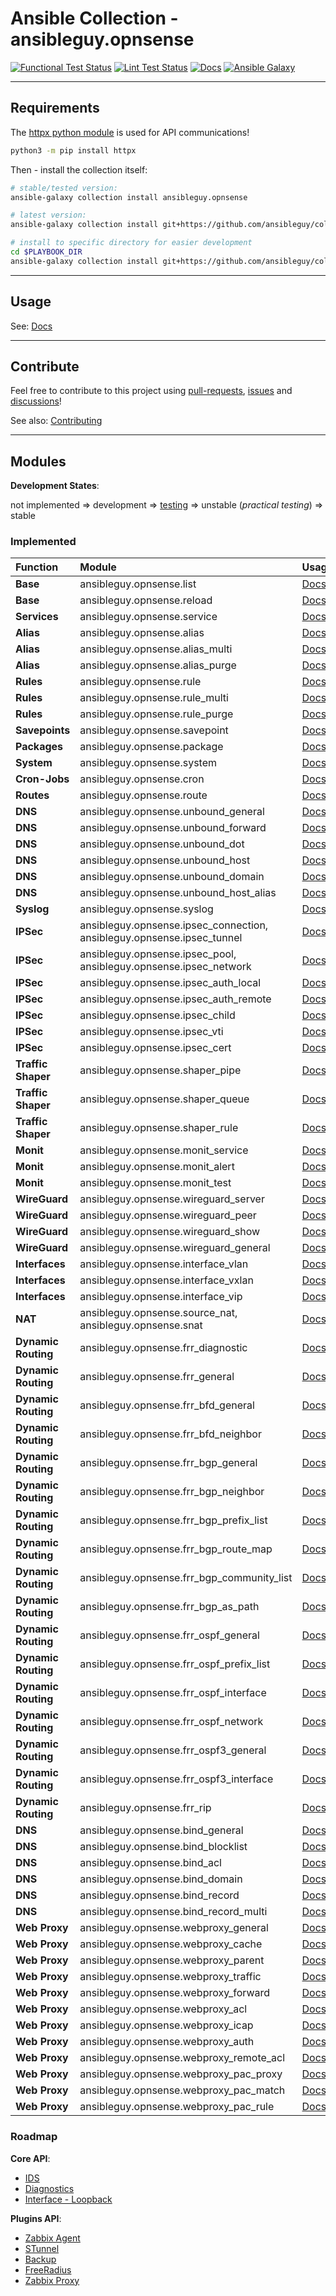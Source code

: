# Ansible Collection - ansibleguy.opnsense

[![Functional Test Status](https://badges.ansibleguy.net/opnsense.collection.test.svg)](https://github.com/ansibleguy/collection_opnsense/blob/latest/scripts/test.sh)
[![Lint Test Status](https://badges.ansibleguy.net/opnsense.collection.lint.svg)](https://github.com/ansibleguy/collection_opnsense/blob/latest/scripts/lint.sh)
[![Docs](https://readthedocs.org/projects/opnsense_ansible/badge/?version=latest&style=flat)](https://opnsense.ansibleguy.net)
[![Ansible Galaxy](https://img.shields.io/ansible/collection/2148)](https://galaxy.ansible.com/ansibleguy/opnsense)

----

## Requirements

The [httpx python module](https://www.python-httpx.org/) is used for API communications!

```bash
python3 -m pip install httpx
```

Then - install the collection itself:

```bash
# stable/tested version:
ansible-galaxy collection install ansibleguy.opnsense

# latest version:
ansible-galaxy collection install git+https://github.com/ansibleguy/collection_opnsense.git

# install to specific directory for easier development
cd $PLAYBOOK_DIR
ansible-galaxy collection install git+https://github.com/ansibleguy/collection_opnsense.git -p ./collections
```

----

## Usage

See: [Docs](https://opnsense.ansibleguy.net)


----

## Contribute

Feel free to contribute to this project using [pull-requests](https://github.com/ansibleguy/collection_opnsense/pulls), [issues](https://github.com/ansibleguy/collection_opnsense/issues) and [discussions](https://github.com/ansibleguy/collection_opnsense/discussions)!

See also: [Contributing](https://github.com/ansibleguy/collection_opnsense/blob/latest/CONTRIBUTING.md)

----

## Modules

**Development States**:

not implemented => development => [testing](https://github.com/ansibleguy/collection_opnsense/tree/latest/tests) => unstable (_practical testing_) => stable

### Implemented


| Function            | Module                                                                 | Usage                                                                                                             | State    |
|:--------------------|:-----------------------------------------------------------------------|:------------------------------------------------------------------------------------------------------------------|:---------|
| **Base**            | ansibleguy.opnsense.list                                               | [Docs](https://opnsense.ansibleguy.net/en/latest/modules/2_list.html)                                             | stable   |
| **Base**            | ansibleguy.opnsense.reload                                             | [Docs](https://opnsense.ansibleguy.net/en/latest/modules/2_reload.html)                                           | stable   |
| **Services**        | ansibleguy.opnsense.service                                            | [Docs](https://opnsense.ansibleguy.net/en/latest/modules/service.html)                                            | stable   |
| **Alias**           | ansibleguy.opnsense.alias                                              | [Docs](https://opnsense.ansibleguy.net/en/latest/modules/alias.html)                                              | stable   | 
| **Alias**           | ansibleguy.opnsense.alias_multi                                        | [Docs](https://opnsense.ansibleguy.net/en/latest/modules/alias_multi.html)                                        | stable   |
| **Alias**           | ansibleguy.opnsense.alias_purge                                        | [Docs](https://opnsense.ansibleguy.net/en/latest/modules/alias_multi.html#ansibleguy-opnsense-alias-purge)        | unstable |
| **Rules**           | ansibleguy.opnsense.rule                                               | [Docs](https://opnsense.ansibleguy.net/en/latest/modules/rule.html)                                               | unstable |
| **Rules**           | ansibleguy.opnsense.rule_multi                                         | [Docs](https://opnsense.ansibleguy.net/en/latest/modules/rule_multi.html)                                         | unstable |
| **Rules**           | ansibleguy.opnsense.rule_purge                                         | [Docs](https://opnsense.ansibleguy.net/en/latest/modules/rule_multi.html#ansibleguy-opnsense-rule-purge)          | unstable |
| **Savepoints**      | ansibleguy.opnsense.savepoint                                          | [Docs](https://opnsense.ansibleguy.net/en/latest/modules/savepoint.html)                                          | unstable |
| **Packages**        | ansibleguy.opnsense.package                                            | [Docs](https://opnsense.ansibleguy.net/en/latest/modules/package.html)                                            | stable   |
| **System**          | ansibleguy.opnsense.system                                             | [Docs](https://opnsense.ansibleguy.net/en/latest/modules/system.html)                                             | stable |
| **Cron-Jobs**       | ansibleguy.opnsense.cron                                               | [Docs](https://opnsense.ansibleguy.net/en/latest/modules/cron.html)                                               | stable   |
| **Routes**          | ansibleguy.opnsense.route                                              | [Docs](https://opnsense.ansibleguy.net/en/latest/modules/route.html)                                              | stable |
| **DNS**             | ansibleguy.opnsense.unbound_general                                    | [Docs](https://opnsense.ansibleguy.net/en/latest/modules/unbound_general.html)                                    | stable   |
| **DNS**             | ansibleguy.opnsense.unbound_forward                                    | [Docs](https://opnsense.ansibleguy.net/en/latest/modules/unbound_forwarding.html)                                 | stable   |
| **DNS**             | ansibleguy.opnsense.unbound_dot                                        | [Docs](https://opnsense.ansibleguy.net/en/latest/modules/unbound_dot.html)                                        | stable   |
| **DNS**             | ansibleguy.opnsense.unbound_host                                       | [Docs](https://opnsense.ansibleguy.net/en/latest/modules/unbound_host.html)                                       | stable   |
| **DNS**             | ansibleguy.opnsense.unbound_domain                                     | [Docs](https://opnsense.ansibleguy.net/en/latest/modules/unbound_domain.html)                                     | stable   |
| **DNS**             | ansibleguy.opnsense.unbound_host_alias                                 | [Docs](https://opnsense.ansibleguy.net/en/latest/modules/unbound_host_alias.html)                                 | stable |
| **Syslog**          | ansibleguy.opnsense.syslog                                             | [Docs](https://opnsense.ansibleguy.net/en/latest/modules/syslog.html)                                             | stable   |
| **IPSec**           | ansibleguy.opnsense.ipsec_connection, ansibleguy.opnsense.ipsec_tunnel | [Docs](https://opnsense.ansibleguy.net/en/latest/modules/ipsec.html)                                              | stable |
| **IPSec**           | ansibleguy.opnsense.ipsec_pool, ansibleguy.opnsense.ipsec_network      | [Docs](https://opnsense.ansibleguy.net/en/latest/modules/ipsec.html)                                              | stable |
| **IPSec**           | ansibleguy.opnsense.ipsec_auth_local                                   | [Docs](https://opnsense.ansibleguy.net/en/latest/modules/ipsec.html)                                              | stable |
| **IPSec**           | ansibleguy.opnsense.ipsec_auth_remote                                  | [Docs](https://opnsense.ansibleguy.net/en/latest/modules/ipsec.html)                                              | stable |
| **IPSec**           | ansibleguy.opnsense.ipsec_child                                        | [Docs](https://opnsense.ansibleguy.net/en/latest/modules/ipsec.html)                                              | stable |
| **IPSec**           | ansibleguy.opnsense.ipsec_vti                                          | [Docs](https://opnsense.ansibleguy.net/en/latest/modules/ipsec.html)                                              | stable |
| **IPSec**           | ansibleguy.opnsense.ipsec_cert                                         | [Docs](https://opnsense.ansibleguy.net/en/latest/modules/ipsec.html)                                              | stable |
| **Traffic Shaper**  | ansibleguy.opnsense.shaper_pipe                                        | [Docs](https://opnsense.ansibleguy.net/en/latest/modules/shaper.html)                                             | stable |
| **Traffic Shaper**  | ansibleguy.opnsense.shaper_queue                                       | [Docs](https://opnsense.ansibleguy.net/en/latest/modules/shaper.html)                                             | stable |
| **Traffic Shaper**  | ansibleguy.opnsense.shaper_rule                                        | [Docs](https://opnsense.ansibleguy.net/en/latest/modules/shaper.html)                                             | stable |
| **Monit**           | ansibleguy.opnsense.monit_service                                      | [Docs](https://opnsense.ansibleguy.net/en/latest/modules/monit.html)                                              | stable |
| **Monit**           | ansibleguy.opnsense.monit_alert                                        | [Docs](https://opnsense.ansibleguy.net/en/latest/modules/monit.html)                                              | stable |
| **Monit**           | ansibleguy.opnsense.monit_test                                         | [Docs](https://opnsense.ansibleguy.net/en/latest/modules/monit.html)                                              | stable |
| **WireGuard**       | ansibleguy.opnsense.wireguard_server                                   | [Docs](https://opnsense.ansibleguy.net/en/latest/modules/wireguard.html)                                          | stable |
| **WireGuard**       | ansibleguy.opnsense.wireguard_peer                                     | [Docs](https://opnsense.ansibleguy.net/en/latest/modules/wireguard.html)                                          | stable |
| **WireGuard**       | ansibleguy.opnsense.wireguard_show                                     | [Docs](https://opnsense.ansibleguy.net/en/latest/modules/wireguard.html)                                          | stable |
| **WireGuard**       | ansibleguy.opnsense.wireguard_general                                  | [Docs](https://opnsense.ansibleguy.net/en/latest/modules/wireguard.html)                                          | stable |
| **Interfaces**      | ansibleguy.opnsense.interface_vlan                                     | [Docs](https://opnsense.ansibleguy.net/en/latest/modules/interface.html)                                          | stable |
| **Interfaces**      | ansibleguy.opnsense.interface_vxlan                                    | [Docs](https://opnsense.ansibleguy.net/en/latest/modules/interface.html)                                          | stable |
| **Interfaces**      | ansibleguy.opnsense.interface_vip                                      | [Docs](https://opnsense.ansibleguy.net/en/latest/modules/interface.html)                                          | stable |
| **NAT**             | ansibleguy.opnsense.source_nat, ansibleguy.opnsense.snat               | [Docs](https://opnsense.ansibleguy.net/en/latest/modules/source_nat.html)                                         | unstable |
| **Dynamic Routing** | ansibleguy.opnsense.frr_diagnostic                                     | [Docs](https://opnsense.ansibleguy.net/en/latest/modules/frr_diagnostic.html)                                     | stable |
| **Dynamic Routing** | ansibleguy.opnsense.frr_general                                        | [Docs](https://opnsense.ansibleguy.net/en/latest/modules/frr_general.html)                                        | stable |
| **Dynamic Routing** | ansibleguy.opnsense.frr_bfd_general                                    | [Docs](https://opnsense.ansibleguy.net/en/latest/modules/frr_bfd.html#ansibleguy-opnsense-frr-bfd-general)        | stable |
| **Dynamic Routing** | ansibleguy.opnsense.frr_bfd_neighbor                                   | [Docs](https://opnsense.ansibleguy.net/en/latest/modules/frr_bfd.html#ansibleguy-opnsense-frr-bfd-neighbor)       | stable |
| **Dynamic Routing** | ansibleguy.opnsense.frr_bgp_general                                    | [Docs](https://opnsense.ansibleguy.net/en/latest/modules/frr_bgp.html#ansibleguy-opnsense-frr-bgp-general)        | stable |
| **Dynamic Routing** | ansibleguy.opnsense.frr_bgp_neighbor                                   | [Docs](https://opnsense.ansibleguy.net/en/latest/modules/frr_bgp.html#ansibleguy-opnsense-frr-bgp-neighbor)       | stable |
| **Dynamic Routing** | ansibleguy.opnsense.frr_bgp_prefix_list                                | [Docs](https://opnsense.ansibleguy.net/en/latest/modules/frr_bgp.html#ansibleguy-opnsense-frr-bgp-prefix-list)    | stable |
| **Dynamic Routing** | ansibleguy.opnsense.frr_bgp_route_map                                  | [Docs](https://opnsense.ansibleguy.net/en/latest/modules/frr_bgp.html#ansibleguy-opnsense-frr-bgp-route-map)      | stable |
| **Dynamic Routing** | ansibleguy.opnsense.frr_bgp_community_list                             | [Docs](https://opnsense.ansibleguy.net/en/latest/modules/frr_bgp.html#ansibleguy-opnsense-frr-bgp-community-list) | stable |
| **Dynamic Routing** | ansibleguy.opnsense.frr_bgp_as_path                                    | [Docs](https://opnsense.ansibleguy.net/en/latest/modules/frr_bgp.html#ansibleguy-opnsense-frr-bgp-as-path)        | stable |
| **Dynamic Routing** | ansibleguy.opnsense.frr_ospf_general                                   | [Docs](https://opnsense.ansibleguy.net/en/latest/modules/frr_ospf.html#ansibleguy-opnsense-frr-ospf-general)      | stable |
| **Dynamic Routing** | ansibleguy.opnsense.frr_ospf_prefix_list                               | [Docs](https://opnsense.ansibleguy.net/en/latest/modules/frr_ospf.html#ansibleguy-opnsense-frr-ospf-prefix-list)  | stable |
| **Dynamic Routing** | ansibleguy.opnsense.frr_ospf_interface                                 | [Docs](https://opnsense.ansibleguy.net/en/latest/modules/frr_ospf.html#ansibleguy-opnsense-frr-ospf-interface)    | stable |
| **Dynamic Routing** | ansibleguy.opnsense.frr_ospf_network                                   | [Docs](https://opnsense.ansibleguy.net/en/latest/modules/frr_ospf.html#ansibleguy-opnsense-frr-ospf-network)      | stable |
| **Dynamic Routing** | ansibleguy.opnsense.frr_ospf3_general                                  | [Docs](https://opnsense.ansibleguy.net/en/latest/modules/frr_ospf.html#ansibleguy-opnsense-frr-ospf3-general)     | stable |
| **Dynamic Routing** | ansibleguy.opnsense.frr_ospf3_interface                                | [Docs](https://opnsense.ansibleguy.net/en/latest/modules/frr_ospf.html#ansibleguy-opnsense-frr-ospf3-interface)   | stable |
| **Dynamic Routing** | ansibleguy.opnsense.frr_rip                                            | [Docs](https://opnsense.ansibleguy.net/en/latest/modules/frr_rip.html)                                            | stable |
| **DNS**             | ansibleguy.opnsense.bind_general                                       | [Docs](https://opnsense.ansibleguy.net/en/latest/modules/bind.html#ansibleguy-opnsense-bind-general)              | stable |
| **DNS**             | ansibleguy.opnsense.bind_blocklist                                     | [Docs](https://opnsense.ansibleguy.net/en/latest/modules/bind.html#ansibleguy-opnsense-bind-blocklist)            | stable |
| **DNS**             | ansibleguy.opnsense.bind_acl                                           | [Docs](https://opnsense.ansibleguy.net/en/latest/modules/bind.html#ansibleguy-opnsense-bind-acl)                  | stable |
| **DNS**             | ansibleguy.opnsense.bind_domain                                        | [Docs](https://opnsense.ansibleguy.net/en/latest/modules/bind.html#ansibleguy-opnsense-bind-domain)               | stable |
| **DNS**             | ansibleguy.opnsense.bind_record                                        | [Docs](https://opnsense.ansibleguy.net/en/latest/modules/bind.html#ansibleguy-opnsense-bind-record)               | stable |
| **DNS**             | ansibleguy.opnsense.bind_record_multi                                  | [Docs](https://opnsense.ansibleguy.net/en/latest/modules/bind.html#ansibleguy-opnsense-bind-record-multi)         | stable |
| **Web Proxy**       | ansibleguy.opnsense.webproxy_general                                   | [Docs](https://opnsense.ansibleguy.net/en/latest/modules/webproxy.html#id2)                                       | stable |
| **Web Proxy**       | ansibleguy.opnsense.webproxy_cache                                     | [Docs](https://opnsense.ansibleguy.net/en/latest/modules/webproxy.html#id3)                                       | stable |
| **Web Proxy**       | ansibleguy.opnsense.webproxy_parent                                    | [Docs](https://opnsense.ansibleguy.net/en/latest/modules/webproxy.html#id4)                                       | stable |
| **Web Proxy**       | ansibleguy.opnsense.webproxy_traffic                                   | [Docs](https://opnsense.ansibleguy.net/en/latest/modules/webproxy.html#id5)                                       | stable |
| **Web Proxy**       | ansibleguy.opnsense.webproxy_forward                                   | [Docs](https://opnsense.ansibleguy.net/en/latest/modules/webproxy.html#id7)                                       | stable |
| **Web Proxy**       | ansibleguy.opnsense.webproxy_acl                                       | [Docs](https://opnsense.ansibleguy.net/en/latest/modules/webproxy.html#id8)                                       | stable |
| **Web Proxy**       | ansibleguy.opnsense.webproxy_icap                                      | [Docs](https://opnsense.ansibleguy.net/en/latest/modules/webproxy.html#id9)                                       | stable |
| **Web Proxy**       | ansibleguy.opnsense.webproxy_auth                                      | [Docs](https://opnsense.ansibleguy.net/en/latest/modules/webproxy.html#id10)                                      | stable |
| **Web Proxy**       | ansibleguy.opnsense.webproxy_remote_acl                                | [Docs](https://opnsense.ansibleguy.net/en/latest/modules/webproxy.html#id12)                                      | stable |
| **Web Proxy**       | ansibleguy.opnsense.webproxy_pac_proxy                                 | [Docs](https://opnsense.ansibleguy.net/en/latest/modules/webproxy.html#id14)                                      | stable |
| **Web Proxy**       | ansibleguy.opnsense.webproxy_pac_match                                 | [Docs](https://opnsense.ansibleguy.net/en/latest/modules/webproxy.html#id15)                                      | stable |
| **Web Proxy**       | ansibleguy.opnsense.webproxy_pac_rule                                  | [Docs](https://opnsense.ansibleguy.net/en/latest/modules/webproxy.html#id18)                                      | stable |


### Roadmap

**Core API**:

- [IDS](https://docs.opnsense.org/development/api/core/ids.html)
- [Diagnostics](https://docs.opnsense.org/development/api/core/diagnostics.html)
- [Interface - Loopback](https://docs.opnsense.org/development/api/core/interfaces.html)

**Plugins API**:

- [Zabbix Agent](https://docs.opnsense.org/development/api/plugins/zabbixagent.html)
- [STunnel](https://docs.opnsense.org/development/api/plugins/stunnel.html)
- [Backup](https://docs.opnsense.org/development/api/plugins/backup.html)
- [FreeRadius](https://docs.opnsense.org/development/api/plugins/freeradius.html)
- [Zabbix Proxy](https://docs.opnsense.org/development/api/plugins/zabbixproxy.html)
